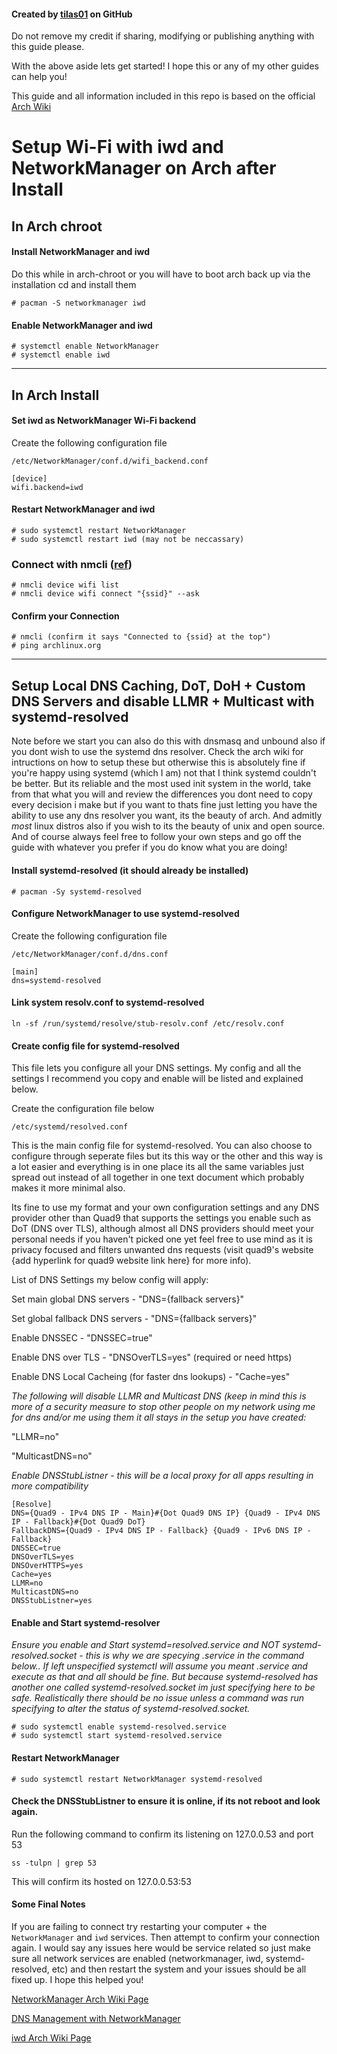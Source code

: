 #### Created by [tilas01](www.github.com/tilas01) on GitHub
Do not remove my credit if sharing, modifying or publishing anything with this guide please.

With the above aside lets get started!
I hope this or any of my other guides can help you!

This guide and all information included in this repo is based on the official [
Arch Wiki](https://wiki.archlinux.org/title/Main_page)

# Setup Wi-Fi with iwd and NetworkManager on Arch after Install

## In Arch chroot

#### Install NetworkManager and iwd

Do this while in arch-chroot or you will have to boot arch back up via the installation cd and install them

```
# pacman -S networkmanager iwd
```

#### Enable NetworkManager and iwd

```
# systemctl enable NetworkManager
# systemctl enable iwd
```

---

## In Arch Install

#### Set iwd as NetworkManager Wi-Fi backend

Create the following configuration file

`/etc/NetworkManager/conf.d/wifi_backend.conf`

```
[device]
wifi.backend=iwd
```

#### Restart NetworkManager and iwd

```
# sudo systemctl restart NetworkManager
# sudo systemctl restart iwd (may not be neccassary)
```

### Connect with nmcli ([ref](https://wiki.archlinux.org/title/NetworkManager#nmcli_examples))

```
# nmcli device wifi list
# nmcli device wifi connect "{ssid}" --ask
```

#### Confirm your Connection

```
# nmcli (confirm it says "Connected to {ssid} at the top")
# ping archlinux.org
```

---

## Setup Local DNS Caching, DoT, DoH + Custom DNS Servers and disable LLMR + Multicast with systemd-resolved

Note before we start you can also do this with dnsmasq and unbound also if you dont wish to use the systemd dns resolver. Check the arch wiki for intructions on how to setup these but otherwise this is absolutely fine if you're happy using systemd (which I am) not that I think systemd couldn't be better. But its reliable and the most used init system in the world, take from that what you will and review the differences you dont need to copy every decision i make but if you want to thats fine just letting you have the ability to use any dns resolver you want, its the beauty of arch. And admitly *most* linux distros also if you wish to its the beauty of unix and open source. And of course always feel free to follow your own steps and go off the guide with whatever you prefer if you do know what you are doing!

#### Install systemd-resolved (it should already be installed)

```
# pacman -Sy systemd-resolved
```

#### Configure NetworkManager to use systemd-resolved

Create the following configuration file

`/etc/NetworkManager/conf.d/dns.conf`

```
[main]
dns=systemd-resolved
```

#### Link system resolv.conf to systemd-resolved

`ln -sf /run/systemd/resolve/stub-resolv.conf /etc/resolv.conf`

#### Create config file for systemd-resolved

This file lets you configure all your DNS settings.
My config and all the settings I recommend you copy and enable will be listed and explained below.

Create the configuration file below

`/etc/systemd/resolved.conf`

This is the main config file for systemd-resolved. You can also choose to configure through seperate files but its this way or the other and this way is a lot easier and everything is in one place its all the same variables just spread out instead of all together in one text document which probably makes it more minimal also.

Its fine to use my format and your own configuration settings and any DNS provider other than Quad9 that supports the settings you enable such as DoT (DNS over TLS), although almost all DNS providers should meet your personal needs if you haven't picked one yet feel free to use mind as it is privacy focused and filters unwanted dns requests (visit quad9's website {add hyperlink for quad9 website link here} for more info).

List of DNS Settings my below config will apply:

Set main global DNS servers - "DNS={fallback servers}"

Set global fallback DNS servers - "DNS={fallback servers}"

Enable DNSSEC - "DNSSEC=true"

Enable DNS over TLS - "DNSOverTLS=yes" (required or need https)

Enable DNS Local Cacheing (for faster dns lookups) - "Cache=yes"

*The following will disable LLMR and Multicast DNS (keep in mind this is more of a security measure to stop other people on my network using me for dns and/or me using them it all stays in the setup you have created:*

"LLMR=no"

"MulticastDNS=no"

*Enable DNSStubListner - this will be a local proxy for all apps resulting in more compatibility*

```
[Resolve]
DNS={Quad9 - IPv4 DNS IP - Main}#{Dot Quad9 DNS IP} {Quad9 - IPv4 DNS IP - Fallback}#{Dot Quad9 DoT}
FallbackDNS={Quad9 - IPv4 DNS IP - Fallback} {Quad9 - IPv6 DNS IP - Fallback}
DNSSEC=true
DNSOverTLS=yes
DNSOverHTTPS=yes
Cache=yes
LLMR=no
MulticastDNS=no
DNSStubListner=yes
```

#### Enable and Start systemd-resolver

*Ensure you enable and Start systemd=resolved.service and NOT systemd-resolved.socket - this is why we are specying .service in the command below.. If left unspecified systemctl will assume you meant .service and execute as that and all should be fine. But because systemd-resolved has another one called systemd-resolved.socket im just specifying here to be safe. Realistically there should be no issue unless a command was run specifying to alter the status of systemd-resolved.socket.*

```
# sudo systemctl enable systemd-resolved.service
# sudo systemctl start systemd-resolved.service
```

#### Restart NetworkManager

```
# sudo systemctl restart NetworkManager systemd-resolved
```

#### Check the DNSStubListner to ensure it is online, if its not reboot and look again.

Run the following command to confirm its listening on 127.0.0.53 and port 53

`ss -tulpn | grep 53`

This will confirm its hosted on 127.0.0.53:53

#### Some Final Notes

If you are failing to connect try restarting your computer + the `NetworkManager` and `iwd` services. Then attempt to confirm your connection again. I would say any issues here would be service related so just make sure all network services are enabled (networkmanager, iwd, systemd-resolved, etc) and then restart the system and your issues should be all fixed up. I hope this helped you!

[NetworkManager Arch Wiki Page](https://wiki.archlinux.org/title/NetworkManager)

[DNS Management with NetworkManager](https://wiki.archlinux.org/title/NetworkManager#DNS_management)

[iwd Arch Wiki Page](https://wiki.archlinux.org/title/Iwd#iwctl)
